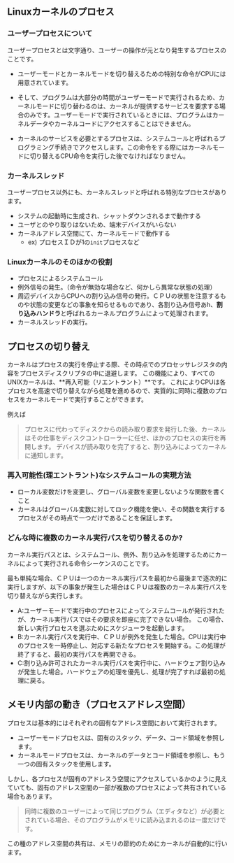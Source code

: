 ﻿


## Linuxカーネルのプロセス

### ユーザープロセスについて

ユーザープロセスとは文字通り、ユーザーの操作が元となり発生するプロセスのことです。

- ユーザーモードとカーネルモードを切り替えるための特別な命令がCPUには用意されています。
- そして、プログラムは大部分の時間がユーザーモードで実行されるため、カーネルモードに切り替わるのは、カーネルが提供するサービスを要求する場合のみです。ユーザーモードで実行されているときには、プログラムはカーネルデータやカーネルコードにアクセスすることはできません。

- カーネルのサービスを必要とするプロセスは、システムコールと呼ばれるプログラミング手続きでアクセスします。この命令をする際にはカーネルモードに切り替えるCPU命令を実行した後でなければなりません。


### カーネルスレッド

ユーザープロセス以外にも、カーネルスレッドと呼ばれる特別なプロセスがあります。

- システムの起動時に生成され、シャットダウンされるまで動作する
- ユーザとのやり取りはないため、端末デバイスがいらない
- カーネルアドレス空間にて、カーネルモードで動作する
    - ex) プロセスＩＤが1の`init`プロセスなど


### Linuxカーネルのそのほかの役割

- プロセスによるシステムコール
- 例外信号の発生。（命令が無効な場合など、何かしら異常な状態の処理）
- 周辺デバイスからCPUへの割り込み信号の発行。ＣＰＵの状態を注意するものや状態の変更などの事象を知らせるものであり、各割り込み信号あh、**割り込みハンドラ**と呼ばれるカーネルプログラムによって処理されます。
- カーネルスレッドの実行。



## プロセスの切り替え

カーネルはプロセスの実行を停止する際、その時点でのプロセッサレジスタの内容をプロセスディスクリプタの中に退避します。
この機能により、すべてのUNIXカーネルは、**再入可能（リエントラント）**です。
これによりCPUは各プロセスを高速で切り替えながら処理を進めるので、実質的に同時に複数のプロセスをカーネルモードで実行することができます。

例えば

> プロセスに代わってディスクからの読み取り要求を発行した後、カーネルはその仕事をディスクコントローラーに任せ、ほかのプロセスの実行を再開します。
> デバイスが読み取りを完了すると、割り込みによってカーネルに通知します。


### 再入可能性(理エントラント)なシステムコールの実現方法

- ローカル変数だけを変更し、グローバル変数を変更しないような関数を書くこと
- カーネルはグローバル変数に対してロック機能を使い、その関数を実行するプロセスがその時点で一つだけであることを保証します。

### どんな時に複数のカーネル実行パスを切り替えるのか?

カーネル実行パスとは、システムコール、例外、割り込みを処理するためにカーネルによって実行される命令シーケンスのことです。

最も単純な場合、ＣＰＵは一つのカーネル実行パスを最初から最後まで逐次的に実行しますが、以下の事象が発生した場合はＣＰＵは複数のカーネル実行パスを切り替えながら実行します。

- A:ユーザーモードで実行中のプロセスによってシステムコールが発行されたが、カーネル実行パスではその要求を即座に完了できない場合。
この場合、新しい実行プロセスを選ぶためにスケジューラを起動します。
- B:カーネル実行パスを実行中、ＣＰＵが例外を発生した場合。CPUは実行中のプロセスを一時停止し、対応する新たなプロセスを開始する。この処理が終了すると、最初の実行パスを再開できる。
- C:割り込み許可されたカーネル実行パスを実行中に、ハードウェア割り込みが発生した場合。ハードウェアの処理を優先し、処理が完了すれば最初の処理に戻る。




## メモリ内部の動き（プロセスアドレス空間）

プロセスは基本的にはそれぞれの固有なアドレス空間において実行されます。

- ユーザーモードプロセスは、固有のスタック、データ、コード領域を参照します。
- カーネルモードプロセスは、カーネルのデータとコード領域を参照し、もう一つの固有スタックを使用します。

しかし、各プロセスが固有のアドレスう空間にアクセスしているかのように見えていても、固有のアドレス空間の一部が複数のプロセスによって共有されている場合もあります。

> 同時に複数のユーザーによって同じプログラム（エディタなど）が必要とされている場合、そのプログラムがメモリに読み込まれるのは一度だけです。

この種のアドレス空間の共有は、メモリの節約のためにカーネルが自動的に行います。



























































